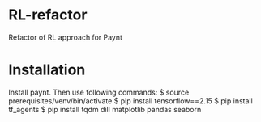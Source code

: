 # RL-refactor
 Refactor of RL approach for Paynt
 
# Installation
 Install paynt.
 Then use following commands:
   $ source prerequisites/venv/bin/activate
   $ pip install tensorflow==2.15
   $ pip install tf_agents
   $ pip install tqdm dill matplotlib pandas seaborn
